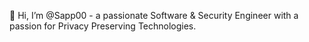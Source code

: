 👋 Hi, I’m @Sapp00 - a passionate Software & Security Engineer with a passion for Privacy Preserving Technologies.

